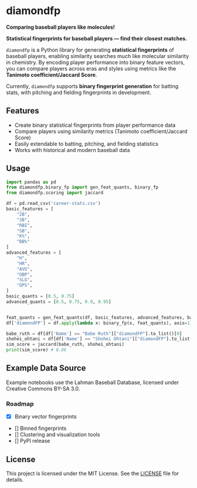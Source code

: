 # diamondfp
**Comparing baseball players like molecules!** 

**Statistical fingerprints for baseball players — find their closest matches.**  

`diamondfp` is a Python library for generating **statistical fingerprints** of baseball players, enabling similarity searches much like molecular similarity in chemistry. By encoding player performance into binary feature vectors, you can compare players across eras and styles using metrics like the **Tanimoto coefficient/Jaccard Score**.  

Currently, `diamondfp` supports **binary fingerprint generation** for batting stats, with pitching and fielding fingerprints in development.  

## Features  
- Create binary statistical fingerprints from player performance data  
- Compare players using similarity metrics (Tanimoto coefficient/Jaccard Score)  
- Easily extendable to batting, pitching, and fielding statistics  
- Works with historical and modern baseball data 

## Usage

```python
import pandas as pd
from diamondfp.binary_fp import gen_feat_quants, binary_fp
from diamondfp.scoring import jaccard

df = pd.read_csv('career-stats.csv')
basic_features = [
    "2B",
    "3B",
    "RBI",
    "SB",
    "K%",
    "BB%"
]
advanced_features = [
    "H",
    "HR",
    "AVG",
    "OBP",
    "SLG",
    "OPS",
]
basic_quants = [0.5, 0.75]
advanced_quants = [0.5, 0.75, 0.9, 0.95]


feat_quants = gen_feat_quants(df, basic_features, advanced_features, basic_quants, advanced_quants)
df['diamondFP'] = df.apply(lambda x: binary_fp(x, feat_quants), axis=1)

babe_ruth = df[df['Name'] == "Babe Ruth"]["diamondFP"].to_list()[0]
shohei_ohtani = df[df['Name'] == "Shohei Ohtani"]["diamondFP"].to_list()[0]
sim_score = jaccard(babe_ruth, shohei_ohtani)
print(sim_score) # 0.86
```

## Example Data Source

Example notebooks use the Lahman Baseball Database,
licensed under Creative Commons BY-SA 3.0.

### Roadmap

- [X] Binary vector fingerprints
- [] Binned fingerprints
- [] Clustering and visualization tools
- [] PyPI release

## License
This project is licensed under the MIT License. See the [LICENSE](https://github.com/dlf57/diamondfp/blob/main/LICENSE) file for details.